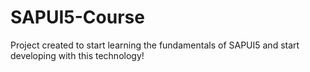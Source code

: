 # SAPUI5-Course
Project created to start learning the fundamentals of SAPUI5 and start developing with this technology!
